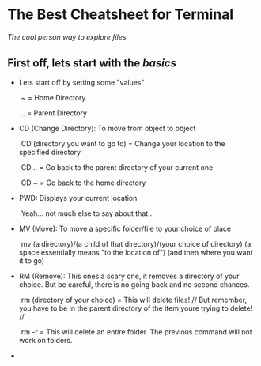# The Best Cheatsheet for **Terminal**

###### _The cool person way to explore files_



## First off, lets start with the _basics_

* Lets start off by setting some "values"

  ​	~ = Home Directory

  ​	.. = Parent Directory

* CD (Change Directory): To move from object to object

  ​	CD (directory you want to go to) = Change your location to the specified directory

  ​	CD .. = Go back to the parent directory of your current one

  ​	CD ~ = Go back to the home directory   

* PWD: Displays your current location

  ​	Yeah... not much else to say about that..  

* MV (Move): To move a specific folder/file to your choice of place

  ​	mv (a directory)/(a child of that directory)/(your choice of directory) (a space essentially means "to the location of") (and then where you want it to go)

  

* RM (Remove): This ones a scary one, it removes a directory of your choice. But be careful, there is no going back and no second chances.

  ​	rm (directory of your choice) = This will delete files! // But remember, you have to be in the parent directory of the item youre trying to delete! //

  ​	rm -r = This will delete an entire folder. The previous command will not work on folders.

* 